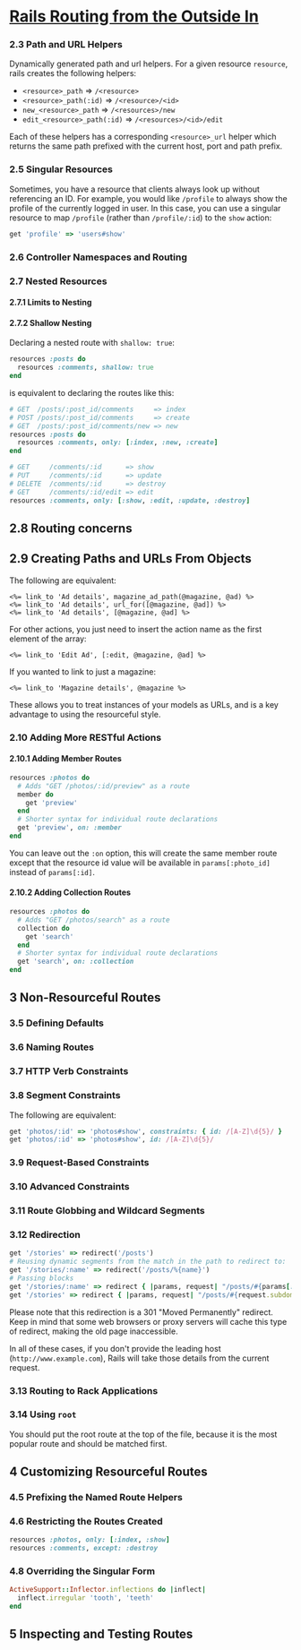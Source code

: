 # [Rails Routing from the Outside In][page]

[page]: http://guides.rubyonrails.org/routing.html

### 2.3 Path and URL Helpers

Dynamically generated path and url helpers. For a given resource `resource`,
rails creates the following helpers:

* `<resource>_path` => `/<resource>`
* `<resource>_path(:id)` => `/<resource>/<id>`
* `new_<resource>_path` => `/<resources>/new`
* `edit_<resource>_path(:id)` => `/<resources>/<id>/edit`

Each of these helpers has a corresponding `<resource>_url` helper which
returns the same path prefixed with the current host, port and path prefix.

### 2.5 Singular Resources

Sometimes, you have a resource that clients always look up without referencing
an ID. For example, you would like `/profile` to always show the profile of the
currently logged in user. In this case, you can use a singular resource to map
`/profile` (rather than `/profile/:id`) to the `show` action:

```ruby
get 'profile' => 'users#show'
```
### 2.6 Controller Namespaces and Routing

### 2.7 Nested Resources

#### 2.7.1 Limits to Nesting

#### 2.7.2 Shallow Nesting

Declaring a nested route with `shallow: true`:

```ruby
resources :posts do
  resources :comments, shallow: true
end
```
is equivalent to declaring the routes like this:

```ruby
# GET  /posts/:post_id/comments     => index
# POST /posts/:post_id/comments     => create
# GET  /posts/:post_id/comments/new => new
resources :posts do
  resources :comments, only: [:index, :new, :create]
end

# GET     /comments/:id      => show
# PUT     /comments/:id      => update
# DELETE  /comments/:id      => destroy
# GET     /comments/:id/edit => edit
resources :comments, only: [:show, :edit, :update, :destroy]
```

## 2.8 Routing concerns

## 2.9 Creating Paths and URLs From Objects

The following are equivalent:

```erb
<%= link_to 'Ad details', magazine_ad_path(@magazine, @ad) %>
<%= link_to 'Ad details', url_for([@magazine, @ad]) %>
<%= link_to 'Ad details', [@magazine, @ad] %>
```

For other actions, you just need to insert the action name as the first element
of the array:

```erb
<%= link_to 'Edit Ad', [:edit, @magazine, @ad] %>
```

If you wanted to link to just a magazine:

```erb
<%= link_to 'Magazine details', @magazine %>
```

These allows you to treat instances of your models as URLs, and is a key
advantage to using the resourceful style.

### 2.10 Adding More RESTful Actions

#### 2.10.1 Adding Member Routes

```ruby
resources :photos do
  # Adds "GET /photos/:id/preview" as a route
  member do
    get 'preview'
  end
  # Shorter syntax for individual route declarations
  get 'preview', on: :member
end
```

You can leave out the `:on` option, this will create the same member route
except that the resource id value will be available in `params[:photo_id]`
instead of `params[:id]`.

#### 2.10.2 Adding Collection Routes

```ruby
resources :photos do
  # Adds "GET /photos/search" as a route
  collection do
    get 'search'
  end
  # Shorter syntax for individual route declarations
  get 'search', on: :collection
end
```

## 3 Non-Resourceful Routes

### 3.5 Defining Defaults

### 3.6 Naming Routes

### 3.7 HTTP Verb Constraints

### 3.8 Segment Constraints

The following are equivalent:

```ruby
get 'photos/:id' => 'photos#show', constraints: { id: /[A-Z]\d{5}/ }
get 'photos/:id' => 'photos#show', id: /[A-Z]\d{5}/
```

### 3.9 Request-Based Constraints

### 3.10 Advanced Constraints

### 3.11 Route Globbing and Wildcard Segments

### 3.12 Redirection

```ruby
get '/stories' => redirect('/posts')
# Reusing dynamic segments from the match in the path to redirect to:
get '/stories/:name' => redirect('/posts/%{name}')
# Passing blocks
get '/stories/:name' => redirect { |params, request| "/posts/#{params[:name].pluralize}" }
get '/stories' => redirect { |params, request| "/posts/#{request.subdomain}" }
```

Please note that this redirection is a 301 "Moved Permanently" redirect. Keep in
mind that some web browsers or proxy servers will cache this type of redirect,
making the old page inaccessible.

In all of these cases, if you don't provide the leading host
(`http://www.example.com`), Rails will take those details from the current
request.

### 3.13 Routing to Rack Applications

### 3.14 Using `root`

You should put the root route at the top of the file, because it is the most
popular route and should be matched first.

## 4 Customizing Resourceful Routes

### 4.5 Prefixing the Named Route Helpers

### 4.6 Restricting the Routes Created

```ruby
resources :photos, only: [:index, :show]
resources :comments, except: :destroy
```

### 4.8 Overriding the Singular Form

```ruby
ActiveSupport::Inflector.inflections do |inflect|
  inflect.irregular 'tooth', 'teeth'
end
```
## 5 Inspecting and Testing Routes
